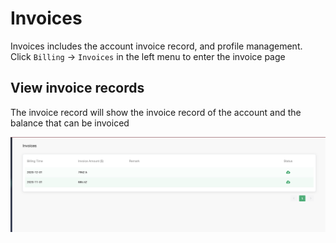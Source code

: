 # Invoices

Invoices includes the account invoice record, and profile management. Click `Billing` -> `Invoices` in the left menu to enter the invoice page

## View invoice records

The invoice record will show the invoice record of the account and the balance that can be invoiced

![invoices](./_assets/invoices.png)


